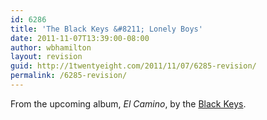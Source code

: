 ```yaml
---
id: 6286
title: 'The Black Keys &#8211; Lonely Boys'
date: 2011-11-07T13:39:00-08:00
author: wbhamilton
layout: revision
guid: http://1twentyeight.com/2011/11/07/6285-revision/
permalink: /6285-revision/
---
```

From the upcoming album, _El Camino_, by the <a href="http://www.theblackkeys.com/" title="" target="">Black Keys</a>.
